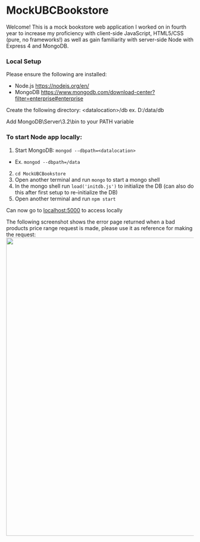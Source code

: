 # MockUBCBookstore

Welcome! This is a mock bookstore web application I worked on in fourth year to increase my proficiency with client-side JavaScript, HTML5/CSS (pure, no frameworks!) as well as gain familiarity with server-side Node with Express 4 and MongoDB. 

### Local Setup

Please ensure the following are installed:
  * Node.js https://nodejs.org/en/
  * MongoDB https://www.mongodb.com/download-center?filter=enterprise#enterprise

Create the following directory: \<datalocation\>/db ex. D:/data/db

Add MongoDB\Server\3.2\bin to your PATH variable

### To start Node app locally:

1. Start MongoDB: ```mongod --dbpath=<datalocation>```
  * Ex. ```mongod --dbpath=/data```
2. ```cd MockUBCBookstore```
3. Open another terminal and run ```mongo``` to start a mongo shell
4. In the mongo shell run ```load('initdb.js')``` to initialize the DB (can also do this after first setup to
re-initialize the DB)
5. Open another terminal and run ```npm start```

Can now go to [localhost:5000](http://localhost:5000/) to access locally

The following screenshot shows the error page returned when a bad products price range request is made, please
use it as reference for making the request:
<img src="https://github.com/abrahamchanUBC/CPEN400A-2016-L1A-Group13/blob/master/public/images/RangeRequest.png" width="800">




